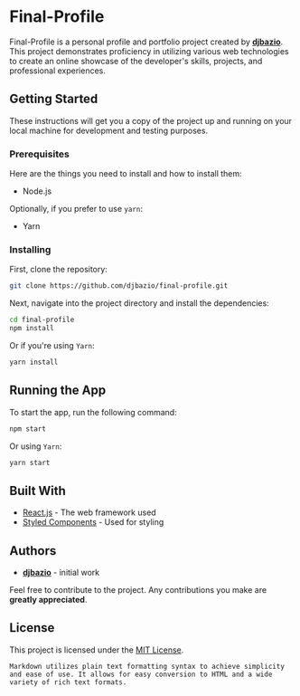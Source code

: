 # Final-Profile

Final-Profile is a personal profile and portfolio project created by [**djbazio**](https://github.com/djbazio). This project demonstrates proficiency in utilizing various web technologies to create an online showcase of the developer's skills, projects, and professional experiences.

## Getting Started

These instructions will get you a copy of the project up and running on your local machine for development and testing purposes.

### Prerequisites

Here are the things you need to install and how to install them:

* Node.js

Optionally, if you prefer to use `yarn`:

* Yarn

### Installing

First, clone the repository:

```bash
git clone https://github.com/djbazio/final-profile.git
```

Next, navigate into the project directory and install the dependencies:

```bash
cd final-profile
npm install
```

Or if you're using `Yarn`:

```bash
yarn install
```

## Running the App

To start the app, run the following command:

```bash
npm start
```

Or using `Yarn`:

```bash
yarn start
```
## Built With

* [React.js](https://reactjs.org/) - The web framework used
* [Styled Components](https://styled-components.com/) - Used for styling

## Authors

* [**djbazio**](https://github.com/djbazio) - initial work

Feel free to contribute to the project. Any contributions you make are **greatly appreciated**.

## License

This project is licensed under the [MIT License](https://choosealicense.com/licenses/mit/).
```
Markdown utilizes plain text formatting syntax to achieve simplicity and ease of use. It allows for easy conversion to HTML and a wide variety of rich text formats.